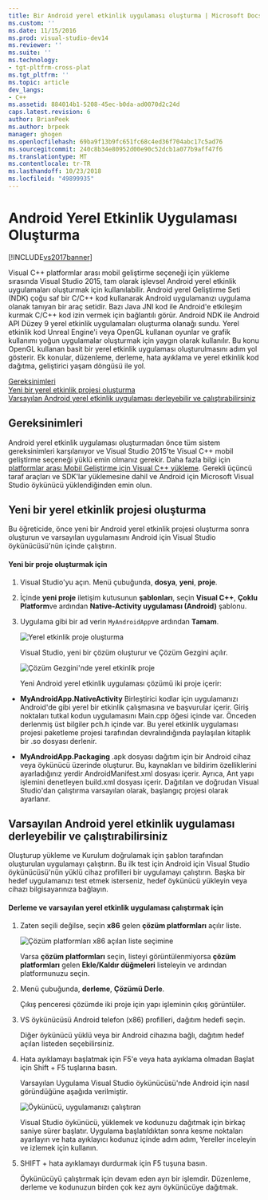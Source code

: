 ```yaml
---
title: Bir Android yerel etkinlik uygulaması oluşturma | Microsoft Docs
ms.custom: ''
ms.date: 11/15/2016
ms.prod: visual-studio-dev14
ms.reviewer: ''
ms.suite: ''
ms.technology:
- tgt-pltfrm-cross-plat
ms.tgt_pltfrm: ''
ms.topic: article
dev_langs:
- C++
ms.assetid: 884014b1-5208-45ec-b0da-ad0070d2c24d
caps.latest.revision: 6
author: BrianPeek
ms.author: brpeek
manager: ghogen
ms.openlocfilehash: 69ba9f13b9fc651fc68c4ed36f704abc17c5ad76
ms.sourcegitcommit: 240c8b34e80952d00e90c52dcb1a077b9aff47f6
ms.translationtype: MT
ms.contentlocale: tr-TR
ms.lasthandoff: 10/23/2018
ms.locfileid: "49899935"
---
```

# <a name="create-an-android-native-activity-app"></a>Android Yerel Etkinlik Uygulaması Oluşturma
[!INCLUDE[vs2017banner](../includes/vs2017banner.md)]

  
Visual C++ platformlar arası mobil geliştirme seçeneği için yükleme sırasında Visual Studio 2015, tam olarak işlevsel Android yerel etkinlik uygulamaları oluşturmak için kullanılabilir. Android yerel Geliştirme Seti (NDK) çoğu saf bir C/C++ kod kullanarak Android uygulamanızı uygulama olanak tanıyan bir araç setidir. Bazı Java JNI kod ile Android'e etkileşim kurmak C/C++ kod izin vermek için bağlantılı görür. Android NDK ile Android API Düzey 9 yerel etkinlik uygulamaları oluşturma olanağı sundu. Yerel etkinlik kod Unreal Engine'i veya OpenGL kullanan oyunlar ve grafik kullanımı yoğun uygulamalar oluşturmak için yaygın olarak kullanılır. Bu konu OpenGL kullanan basit bir yerel etkinlik uygulaması oluşturulmasını adım yol gösterir. Ek konular, düzenleme, derleme, hata ayıklama ve yerel etkinlik kod dağıtma, geliştirici yaşam döngüsü ile yol.  
  
 [Gereksinimleri](#req)   
 [Yeni bir yerel etkinlik projesi oluşturma](#Create)   
 [Varsayılan Android yerel etkinlik uygulaması derleyebilir ve çalıştırabilirsiniz](#BuildHello)  
  
##  <a name="req"></a> Gereksinimleri  
 Android yerel etkinlik uygulaması oluşturmadan önce tüm sistem gereksinimleri karşılanıyor ve Visual Studio 2015'te Visual C++ mobil geliştirme seçeneği yüklü emin olmanız gerekir. Daha fazla bilgi için [platformlar arası Mobil Geliştirme için Visual C++ yükleme](../cross-platform/install-visual-cpp-for-cross-platform-mobile-development.md). Gerekli üçüncü taraf araçları ve SDK'lar yüklemesine dahil ve Android için Microsoft Visual Studio öykünücü yüklendiğinden emin olun.  
  
##  <a name="Create"></a> Yeni bir yerel etkinlik projesi oluşturma  
 Bu öğreticide, önce yeni bir Android yerel etkinlik projesi oluşturma sonra oluşturun ve varsayılan uygulamasını Android için Visual Studio öykünücüsü'nün içinde çalıştırın.  
  
#### <a name="to-create-a-new-project"></a>Yeni bir proje oluşturmak için  
  
1. Visual Studio'yu açın. Menü çubuğunda, **dosya**, **yeni**, **proje**.  
  
2. İçinde **yeni proje** iletişim kutusunun **şablonları**, seçin **Visual C++**, **Çoklu Platform**ve ardından  **Native-Activity uygulaması (Android)** şablonu.  
  
3. Uygulama gibi bir ad verin `MyAndroidApp`ve ardından **Tamam**.  
  
    ![Yerel etkinlik proje oluşturma](../cross-platform/media/cppmdd-newproject.PNG "CppMDD_NewProject")  
  
    Visual Studio, yeni bir çözüm oluşturur ve Çözüm Gezgini açılır.  
  
    ![Çözüm Gezgini'nde yerel etkinlik proje](../cross-platform/media/cppmdd-rc-na-solutionexp.PNG "CPPMDD_RC_NA_SolutionExp")  
  
   Yeni Android yerel etkinlik uygulaması çözümü iki proje içerir:  
  
-   **MyAndroidApp.NativeActivity** Birleştirici kodlar için uygulamanızı Android'de gibi yerel bir etkinlik çalışmasına ve başvurular içerir. Giriş noktaları tutkal kodun uygulamasını Main.cpp öğesi içinde var. Önceden derlenmiş üst bilgiler pch.h içinde var. Bu yerel etkinlik uygulaması projesi paketleme projesi tarafından devralındığında paylaşılan kitaplık bir .so dosyası derlenir.  
  
-   **MyAndroidApp.Packaging** .apk dosyası dağıtım için bir Android cihaz veya öykünücü üzerinde oluşturur. Bu, kaynakları ve bildirim özelliklerini ayarladığınız yerdir AndroidManifest.xml dosyası içerir. Ayrıca, Ant yapı işlemini denetleyen build.xml dosyası içerir. Dağıtılan ve doğrudan Visual Studio'dan çalıştırma varsayılan olarak, başlangıç projesi olarak ayarlanır.  
  
##  <a name="BuildHello"></a> Varsayılan Android yerel etkinlik uygulaması derleyebilir ve çalıştırabilirsiniz  
 Oluşturup yükleme ve Kurulum doğrulamak için şablon tarafından oluşturulan uygulamayı çalıştırın. Bu ilk test için Android için Visual Studio öykünücüsü'nün yüklü cihaz profilleri bir uygulamayı çalıştırın. Başka bir hedef uygulamanızı test etmek isterseniz, hedef öykünücü yükleyin veya cihazı bilgisayarınıza bağlayın.  
  
#### <a name="to-build-and-run-the-default-native-activity-app"></a>Derleme ve varsayılan yerel etkinlik uygulaması çalıştırmak için  
  
1.  Zaten seçili değilse, seçin **x86** gelen **çözüm platformları** açılır liste.  
  
     ![Çözüm platformları x86 açılan liste seçimine](../cross-platform/media/cppmdd-rc-na-solution-x86.png "CPPMDD_RC_NA_Solution_x86")  
  
     Varsa **çözüm platformları** seçin, listeyi görüntülenmiyorsa **çözüm platformları** gelen **Ekle/Kaldır düğmeleri** listeleyin ve ardından platformunuzu seçin.  
  
2.  Menü çubuğunda, **derleme**, **Çözümü Derle**.  
  
     Çıkış penceresi çözümde iki proje için yapı işleminin çıkış görüntüler.  
  
3.  VS öykünücüsü Android telefon (x86) profilleri, dağıtım hedefi seçin.  
  
     Diğer öykünücü yüklü veya bir Android cihazına bağlı, dağıtım hedef açılan listeden seçebilirsiniz.  
  
4.  Hata ayıklamayı başlatmak için F5'e veya hata ayıklama olmadan Başlat için Shift + F5 tuşlarına basın.  
  
     Varsayılan Uygulama Visual Studio öykünücüsü'nde Android için nasıl göründüğüne aşağıda verilmiştir.  
  
     ![Öykünücü, uygulamanızı çalıştıran](../cross-platform/media/cppmdd-emulator-running-app.PNG "CppMDD_Emulator_Running_App")  
  
     Visual Studio öykünücü, yüklemek ve kodunuzu dağıtmak için birkaç saniye sürer başlatır. Uygulama başlatıldıktan sonra kesme noktaları ayarlayın ve hata ayıklayıcı kodunuz içinde adım adım, Yereller inceleyin ve izlemek için kullanın.  
  
5.  SHIFT + hata ayıklamayı durdurmak için F5 tuşuna basın.  
  
     Öykünücüyü çalıştırmak için devam eden ayrı bir işlemdir. Düzenleme, derleme ve kodunuzun birden çok kez aynı öykünücüye dağıtmak.

